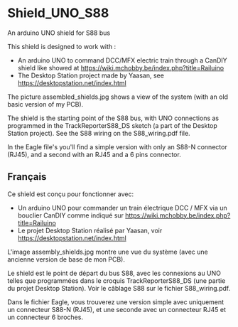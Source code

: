 # Shield_UNO_S88
An arduino UNO shield for S88 bus

This shield is designed to work with :
* An arduino UNO to command DCC/MFX electric train through a CanDIY shield like showed at https://wiki.mchobby.be/index.php?title=Railuino
* The Desktop Station project made by Yaasan, see https://desktopstation.net/index.html

The picture assembled_shields.jpg shows a view of the system (with an old basic version of my PCB).

The shield is the starting point of the S88 bus, with UNO connections as programmed in the TrackReporterS88_DS sketch (a part of the Desktop Station project).
See the S88 wiring on the S88_wiring.pdf file.

In the Eagle file's you'll find a simple version with only an S88-N connector (RJ45), and a second with an RJ45 and a 6 pins connector.

Français
--------

Ce shield est conçu pour fonctionner avec:
* Un arduino UNO pour commander un train électrique DCC / MFX via un bouclier CanDIY comme indiqué sur https://wiki.mchobby.be/index.php?title=Railuino
* Le projet Desktop Station réalisé par Yaasan, voir https://desktopstation.net/index.html

L'image assembly_shields.jpg montre une vue du système (avec une ancienne version de base de mon PCB).

Le shield est le point de départ du bus S88, avec les connexions au UNO telles que programmées dans le croquis TrackReporterS88_DS (une partie du projet Desktop Station).
Voir le câblage S88 sur le fichier S88_wiring.pdf.

Dans le fichier Eagle, vous trouverez une version simple avec uniquement un connecteur S88-N (RJ45), et une seconde avec un connecteur RJ45 et un connecteur 6 broches.
